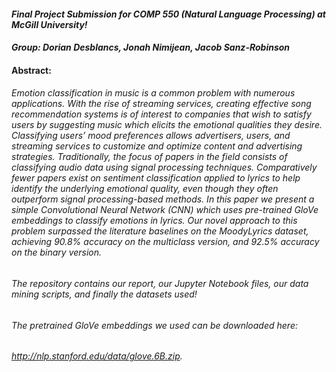 #### *Final Project Submission for COMP 550 (Natural Language Processing) at McGill University!*

#### *Group: Dorian Desblancs, Jonah Nimijean, Jacob Sanz-Robinson*

#### **Abstract:**

###### Emotion classification in music is a common problem with numerous applications. With the rise of streaming services, creating effective song recommendation systems is of interest to companies that wish to satisfy users by suggesting music which elicits the emotional qualities they desire. Classifying users’ mood preferences allows advertisers, users, and streaming services to customize and optimize content and advertising strategies. Traditionally, the focus of papers in the field consists of classifying audio data using signal processing techniques. Comparatively fewer papers exist on sentiment classification applied to lyrics to help identify the underlying emotional quality, even though they often outperform signal processing-based methods. In this paper we present a simple Convolutional Neural Network (CNN) which uses pre-trained GloVe embeddings to classify emotions in lyrics. Our novel approach to this problem surpassed the literature baselines on the MoodyLyrics dataset, achieving 90.8% accuracy on the multiclass version, and 92.5% accuracy on the binary version.

###### The repository contains our report, our Jupyter Notebook files, our data mining scripts, and finally the datasets used!

###### The pretrained GloVe embeddings we used can be downloaded here: 
###### http://nlp.stanford.edu/data/glove.6B.zip.
